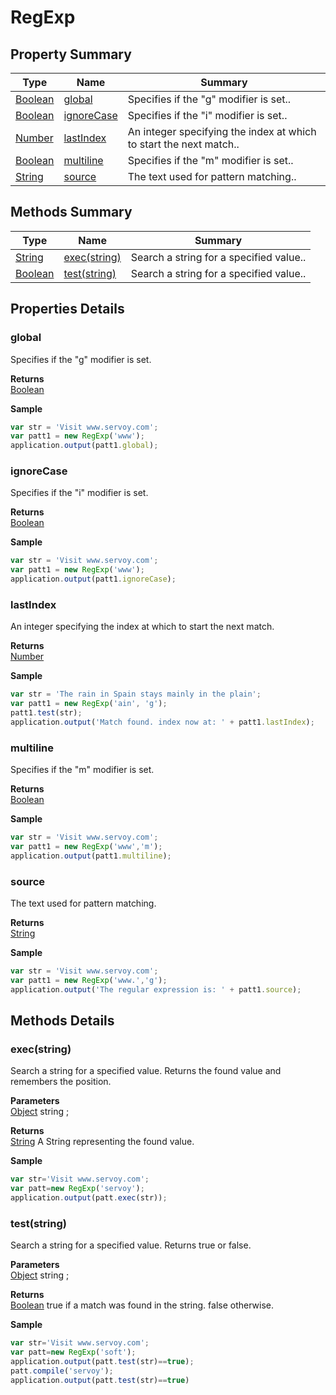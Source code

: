 #  RegExp


## Property Summary

| Type                                                  | Name                    | Summary                                                                                                           |
| ----------------------------------------------------- | ----------------------- | ----------------------------------------------------------------------------------------------------------------- |
| [Boolean](./Boolean.md) | [global](RegExp.md#global)                   | Specifies if the "g" modifier is set..                                    |
| [Boolean](./Boolean.md) | [ignoreCase](RegExp.md#ignoreCase)                   | Specifies if the "i" modifier is set..                                    |
| [Number](./Number.md) | [lastIndex](RegExp.md#lastIndex)                   | An integer specifying the index at which to start the next match..                                    |
| [Boolean](./Boolean.md) | [multiline](RegExp.md#multiline)                   | Specifies if the "m" modifier is set..                                    |
| [String](./String.md) | [source](RegExp.md#source)                   | The text used for pattern matching..                                    |

## Methods Summary

| Type                                                  | Name                    | Summary                                                                                                           |
| ----------------------------------------------------- | ----------------------- | ----------------------------------------------------------------------------------------------------------------- |
| [String](./String.md) | [exec(string)](RegExp.md#exec-string)                   | Search a string for a specified value..                                    |
| [Boolean](./Boolean.md) | [test(string)](RegExp.md#test-string)                   | Search a string for a specified value..                                    |

## Properties Details

### global

Specifies if the "g" modifier is set.

**Returns**\
[Boolean](./Boolean.md) 


**Sample**

```javascript
var str = 'Visit www.servoy.com';	
var patt1 = new RegExp('www');	
application.output(patt1.global);
```
### ignoreCase

Specifies if the "i" modifier is set.

**Returns**\
[Boolean](./Boolean.md) 


**Sample**

```javascript
var str = 'Visit www.servoy.com';	
var patt1 = new RegExp('www');	
application.output(patt1.ignoreCase);
```
### lastIndex

An integer specifying the index at which to start the next match.

**Returns**\
[Number](./Number.md) 


**Sample**

```javascript
var str = 'The rain in Spain stays mainly in the plain';	
var patt1 = new RegExp('ain', 'g');	
patt1.test(str);	
application.output('Match found. index now at: ' + patt1.lastIndex);
```
### multiline

Specifies if the "m" modifier is set.

**Returns**\
[Boolean](./Boolean.md) 


**Sample**

```javascript
var str = 'Visit www.servoy.com';	
var patt1 = new RegExp('www','m');	
application.output(patt1.multiline);
```
### source

The text used for pattern matching.

**Returns**\
[String](./String.md) 


**Sample**

```javascript
var str = 'Visit www.servoy.com';	
var patt1 = new RegExp('www.','g');	
application.output('The regular expression is: ' + patt1.source);
```

## Methods Details

### exec(string)

Search a string for a specified value. Returns the found value and remembers the position.

**Parameters**\
[Object](./Object.md) string  ;

**Returns**\
[String](./String.md) A String representing the found value.


**Sample**

```javascript
var str='Visit www.servoy.com';
var patt=new RegExp('servoy');
application.output(patt.exec(str));
```
### test(string)

Search a string for a specified value. Returns true or false.

**Parameters**\
[Object](./Object.md) string  ;

**Returns**\
[Boolean](./Boolean.md) true if a match was found in the string. false otherwise.


**Sample**

```javascript
var str='Visit www.servoy.com';	
var patt=new RegExp('soft'); 
application.output(patt.test(str)==true);	
patt.compile('servoy');	
application.output(patt.test(str)==true)
```


